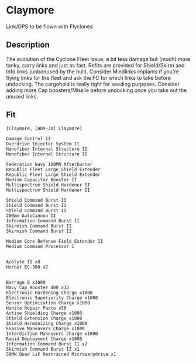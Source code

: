 # Claymore

Link/DPS to be flown with Flyclones

## Description

The evolution of the Cyclone Fleet Issue, a bit less damage but (much) more tanky, carry links
and just as fast. Refits are provided for Shield/Skirm and Info links (unbonused by the hull).
Consider Mindlinks implants if you're flying links for the fleet and ask the FC for which
links to take before undocking. The cargohold is really tight for seeding purposes. Consider
adding more Cap boosters/Missile before undocking once you take out the unused links.

## Fit

```
[Claymore, [ADV-30] Claymore]

Damage Control II
Overdrive Injector System II
Nanofiber Internal Structure II
Nanofiber Internal Structure II

Federation Navy 100MN Afterburner
Republic Fleet Large Shield Extender
Republic Fleet Large Shield Extender
Medium Capacitor Booster II
Multispectrum Shield Hardener II
Multispectrum Shield Hardener II

Shield Command Burst II
Shield Command Burst II
Shield Command Burst II
200mm AutoCannon II
Information Command Burst II
Skirmish Command Burst II
Skirmish Command Burst II

Medium Core Defense Field Extender II
Medium Command Processor I


Acolyte II x8
Hornet EC-300 x7


Barrage S x1000
Navy Cap Booster 400 x12
Electronic Hardening Charge x1000
Electronic Superiority Charge x1000
Sensor Optimization Charge x1000
Nanite Repair Paste x50
Active Shielding Charge x1000
Shield Extension Charge x1000
Shield Harmonizing Charge x1000
Evasive Maneuvers Charge x1000
Interdiction Maneuvers Charge x1000
Rapid Deployment Charge x1000
Information Command Burst II x2
Skirmish Command Burst II x1
50MN Quad LiF Restrained Microwarpdrive x1
```
